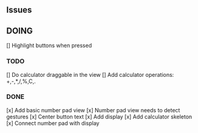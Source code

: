 ## Issues

## DOING
[] Highlight buttons when pressed

### TODO
[] Do calculator draggable in the view
[] Add calculator operations: +,-,*,/,%,C,.

### DONE
[x] Add basic number pad view
[x] Number pad view needs to detect gestures
[x] Center button text
[x] Add display
[x] Add calculator skeleton
[x] Connect number pad with display

